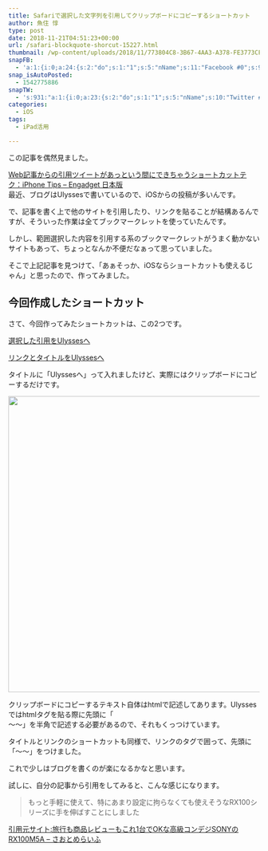 ```yaml
---
title: Safariで選択した文字列を引用してクリップボードにコピーするショートカット
author: 魚住 惇
type: post
date: 2018-11-21T04:51:23+00:00
url: /safari-blockquote-shorcut-15227.html
thumbnail: /wp-content/uploads/2018/11/773804C8-3B67-4AA3-A378-FE3773CF742D.jpeg
snapFB:
  - 'a:1:{i:0;a:24:{s:2:"do";s:1:"1";s:5:"nName";s:11:"Facebook #0";s:9:"msgFormat";s:51:"ブログを更新しました！%TITLE% %SITENAME%";s:6:"appKey";s:35:"x5g9aw2d4v22454x2w294d444a4p2b4u2z2";s:6:"appSec";s:69:"d3h0au284x2i5b4s224h5e414a4p2m5z2y2u2k584x24474e4w2p2y2d4w244q2748484";s:8:"postType";s:1:"A";s:8:"apiToUse";s:4:"fbfb";s:7:"fltrsOn";i:0;s:5:"fltrs";a:0:{}s:7:"proxyOn";i:0;s:7:"useSURL";i:0;s:1:"v";i:350;s:3:"tpt";s:0:"";s:4:"pgID";s:15:"627487850654942";s:6:"imgUpl";s:1:"T";s:10:"riComments";i:0;s:12:"riCommentsAA";i:0;s:5:"proxy";a:2:{s:5:"proxy";s:0:"";s:2:"up";s:0:"";}s:9:"wpImgSize";s:4:"full";s:5:"glpid";s:0:"";s:4:"uMsg";s:0:"";s:11:"accessToken";s:175:"EAAMjGZBx2DIABAK9Shrq8A1facZBzmI7j4gQptvfrvrC0QRXFBjndKxoJdk1x3YCLY5zT01ivVoEhYZCv0wO4N4WlEb8wNRBgIgy8OvpQQfV1zmMs4Tfgs9r2rrWnoya0gsx9AgvoAlPCKCha6ZAYq5mszCg54MRDGptJQ0xegZDZD";s:8:"authUser";s:15:"627487850654942";s:12:"authUserName";s:10:"Jun Uozumi";}}'
snap_isAutoPosted:
  - 1542775886
snapTW:
  - 's:931:"a:1:{i:0;a:23:{s:2:"do";s:1:"1";s:5:"nName";s:10:"Twitter #0";s:9:"msgFormat";s:40:"記事を書きました: %TITLE%  %URL%";s:6:"appKey";s:55:"x5g9a2494h465u554l434265454e306b4j4m474q3o3w5r4h3a3b4r3";s:6:"appSec";s:105:"d3h0ak37413l546f4u25615i4n4j3p4w384o305r3l336s5d4i4n4u3q354p3u2o4p433o50325b4m4f4r3s463t454y534r3s3l57406";s:7:"fltrsOn";i:0;s:5:"fltrs";a:0:{}s:7:"proxyOn";i:0;s:7:"useSURL";i:0;s:1:"v";i:350;s:5:"twURL";s:29:"https://twitter.com/jun3010me";s:11:"accessToken";s:50:"67790051-Zy1o3Z7D9ONCVqKqdP2QPAIhGVwkCADeltfZN9dth";s:14:"accessTokenSec";s:45:"k94u64BhC2TPT95vmy98nXsz1WUVhQEFSW2qnZM46Q5z1";s:5:"tw140";i:0;s:10:"riComments";i:0;s:11:"riCommentsM";i:0;s:12:"riCommentsAA";i:0;s:8:"attchImg";s:1:"1";s:9:"wpImgSize";s:4:"full";s:8:"isPosted";s:1:"1";s:4:"pgID";s:19:"1065105390105317381";s:7:"postURL";s:56:"https://twitter.com/jun3010me/status/1065105390105317381";s:5:"pDate";s:19:"2018-11-21 04:51:28";}}";'
categories:
  - iOS
tags:
  - iPad活用

---
```

この記事を偶然見ました。

[Web記事からの引用ツイートがあっという間にできちゃうショートカットテク：iPhone Tips &#8211; Engadget 日本版][1]  
最近、ブログはUlyssesで書いているので、iOSからの投稿が多いんです。

で、記事を書く上で他のサイトを引用したり、リンクを貼ることが結構あるんですが、そういった作業は全てブックマークレットを使っていたんです。

しかし、範囲選択した内容を引用する系のブックマークレットがうまく動かないサイトもあって、ちょっとなんか不便だなぁって思っていました。

そこで上記記事を見つけて、「あぁそっか、iOSならショートカットも使えるじゃん」と思ったので、作ってみました。

## 今回作成したショートカット

さて、今回作ってみたショートカットは、この2つです。

[選択した引用をUlyssesへ][2]

[リンクとタイトルをUlyssesへ][3]

タイトルに「Ulyssesへ」って入れましたけど、実際にはクリップボードにコピーするだけです。

<img decoding="async" loading="lazy" class="alignnone size-full wp-image-15225" src="/wp-content/uploads/2018/11/FA0D0810-D63B-4849-A035-DD8F3F47CC70.jpeg" width="1280" height="594"  sizes="(max-width: 1280px) 100vw, 1280px" /> 

クリップボードにコピーするテキスト自体はhtmlで記述してあります。Ulyssesではhtmlタグを貼る際に先頭に「  
〜〜」を半角で記述する必要があるので、それもくっつけています。

タイトルとリンクのショートカットも同様で、リンクのタグで囲って、先頭に「〜〜」をつけました。

これで少しはブログを書くのが楽になるかなと思います。

試しに、自分の記事から引用をしてみると、こんな感じになります。

> もっと手軽に使えて、特にあまり設定に拘らなくても使えそうなRX100シリーズに手を伸ばすことにしました

[引用元サイト:旅行も商品レビューもこれ1台でOKな高級コンデジSONYのRX100M5A – さおとめらいふ][4]

 [1]: https://japanese.engadget.com/2018/11/16/web-iphone-tips/
 [2]: https://www.icloud.com/shortcuts/3fe07c1e862d4e309e7fde4195802f52
 [3]: https://www.icloud.com/shortcuts/c01b724094c54492a2fc6aadf9b091af
 [4]: http://jun3010.me/sony-rx100m5a-15205.html
